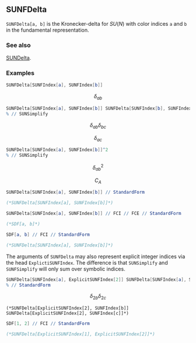 ## SUNFDelta

`SUNFDelta[a, b]` is the Kronecker-delta for $SU(N)$ with color indices `a` and `b` in the fundamental representation.

### See also

[SUNDelta](SUNDelta).

### Examples

```mathematica
SUNFDelta[SUNFIndex[a], SUNFIndex[b]]
```

$$\delta _{ab}$$

```mathematica
SUNFDelta[SUNFIndex[a], SUNFIndex[b]] SUNFDelta[SUNFIndex[b], SUNFIndex[c]]
% // SUNSimplify
```

$$\delta _{ab} \delta _{bc}$$

$$\delta _{ac}$$

```mathematica
SUNFDelta[SUNFIndex[a], SUNFIndex[b]]^2
% // SUNSimplify
```

$$\delta _{ab}^2$$

$$C_A$$

```mathematica
SUNFDelta[SUNFIndex[a], SUNFIndex[b]] // StandardForm

(*SUNFDelta[SUNFIndex[a], SUNFIndex[b]]*)
```

```mathematica
SUNFDelta[SUNFIndex[a], SUNFIndex[b]] // FCI // FCE // StandardForm

(*SDF[a, b]*)
```

```mathematica
SDF[a, b] // FCI // StandardForm

(*SUNFDelta[SUNFIndex[a], SUNFIndex[b]]*)
```

The arguments of `SUNFDelta` may also represent explicit integer indices via the head `ExplictiSUNFIndex`. The difference is that `SUNSimplify` and `SUNFSimplify` will only sum over symbolic indices.

```mathematica
SUNFDelta[SUNFIndex[a], ExplicitSUNFIndex[2]] SUNFDelta[SUNFIndex[a], SUNFIndex[b]] SUNFDelta[SUNFIndex[c], ExplicitSUNFIndex[2]] // SUNFSimplify
% // StandardForm
```

$$\delta _{2b} \delta _{2c}$$

```
(*SUNFDelta[ExplicitSUNFIndex[2], SUNFIndex[b]] SUNFDelta[ExplicitSUNFIndex[2], SUNFIndex[c]]*)
```

```mathematica
SDF[1, 2] // FCI // StandardForm

(*SUNFDelta[ExplicitSUNFIndex[1], ExplicitSUNFIndex[2]]*)
```